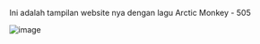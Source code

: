 Ini adalah tampilan website nya dengan lagu Arctic Monkey - 505

![image](https://github.com/user-attachments/assets/fae22d8a-1c36-46ce-8a11-f7b4c2da2333)
